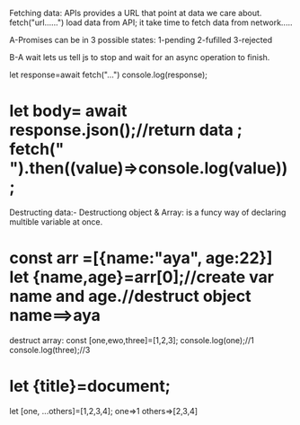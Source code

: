 Fetching data:
APIs provides a URL that point at data we care about.
fetch("url......") load data from API;
it take time to fetch data from network.....

A-Promises
can be in 3 possible states:
1-pending
2-fufilled
3-rejected

B-A wait 
lets us tell js to stop and wait for an async operation to finish.

let response=await fetch("...")
console.log(response);

let body= await response.json();//return data ;
fetch(" ").then((value)=>console.log(value));
===========================================================
Destructing data:-
Destructiong object & Array:
is a funcy way of declaring multible variable at once.

 const arr =[{name:"aya", age:22}]
 let {name,age}=arr[0];//create var name and age.//destruct object
 name==>aya
 ============================================================
 destruct array:
 const [one,ewo,three]=[1,2,3];
 console.log(one);//1
 console.log(three);//3

 let {title}=document;
================================
let [one, ...others]=[1,2,3,4];
one=>1
others=>[2,3,4]




















